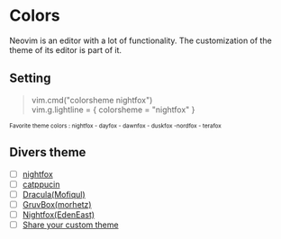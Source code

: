 # Colors

Neovim is an editor with a lot of functionality. The customization of the theme of its editor is part of it.

## Setting


> vim.cmd("colorsheme nightfox")<br>
> vim.g.lightline = { colorsheme = "nightfox" }

<font size="1">Favorite theme colors : nightfox - dayfox - dawnfox - duskfox -nordfox - terafox</font>

## Divers theme

- [ ] [nightfox](https://github.com/EdenEast/nightfox.nvim)
- [ ] [catppucin](https://github.com/catppuccin/nvim)
- [ ] [Dracula(Mofiqul)](https://github.com/Mofiqul/dracula.nvim)
- [ ] [GruvBox(morhetz)](https://github.com/morhetz/gruvbox)
- [ ] [Nightfox(EdenEast)](https://github.com/EdenEast/nightfox.nvim)
- [ ] [Share your custom theme](https://github.com/catppuccin/nvim/discussions/323)
